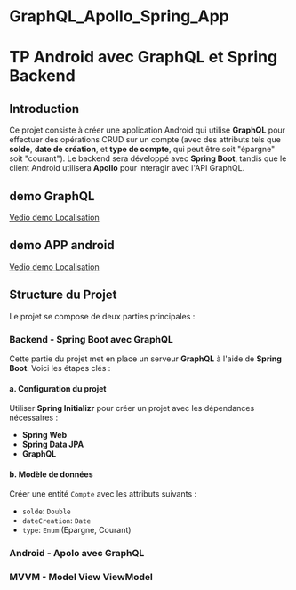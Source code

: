 # GraphQL_Apollo_Spring_App

# TP Android avec GraphQL et Spring Backend

## Introduction
Ce projet consiste à créer une application Android qui utilise **GraphQL** pour effectuer des opérations CRUD sur un compte (avec des attributs tels que **solde**, **date de création**, et **type de compte**, qui peut être soit "épargne" soit "courant"). Le backend sera développé avec **Spring Boot**, tandis que le client Android utilisera **Apollo** pour interagir avec l'API GraphQL.


## demo GraphQL
[Vedio demo Localisation](https://github.com/user-attachments/assets/2ab6bc39-2365-420d-addd-e8bc2087d6ad
)
## demo APP android
[Vedio demo Localisation](https://github.com/user-attachments/assets/2ab6bc39-2365-420d-addd-e8bc2087d6ad
)


## Structure du Projet
Le projet se compose de deux parties principales :

### Backend - Spring Boot avec GraphQL
Cette partie du projet met en place un serveur **GraphQL** à l'aide de **Spring Boot**. Voici les étapes clés :

#### a. Configuration du projet
Utiliser **Spring Initializr** pour créer un projet avec les dépendances nécessaires :
- **Spring Web**
- **Spring Data JPA**
- **GraphQL**

#### b. Modèle de données
Créer une entité `Compte` avec les attributs suivants :
- `solde`: `Double`
- `dateCreation`: `Date`
- `type`: `Enum` (Epargne, Courant)
### Android - Apolo avec GraphQL
### MVVM - Model View ViewModel

